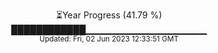 <p align="center">
⏳Year Progress (41.79 %) <br>
████████████▁▁▁▁▁▁▁▁▁▁▁▁▁▁▁▁▁▁ <br>
<sub>Updated: Fri, 02 Jun 2023 12:33:51 GMT</sub>
</p>

